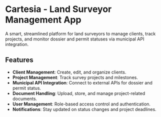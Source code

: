 # Cartesia - Land Surveyor Management App

A smart, streamlined platform for land surveyors to manage clients, track projects, and monitor dossier and permit statuses via municipal API integration.

## Features

- **Client Management**: Create, edit, and organize clients.
- **Project Management**: Track survey projects and milestones.
- **Municipal API Integration**: Connect to external APIs for dossier and permit status.
- **Document Handling**: Upload, store, and manage project-related documents.
- **User Management**: Role-based access control and authentication.
- **Notifications**: Stay updated on status changes and project deadlines.
